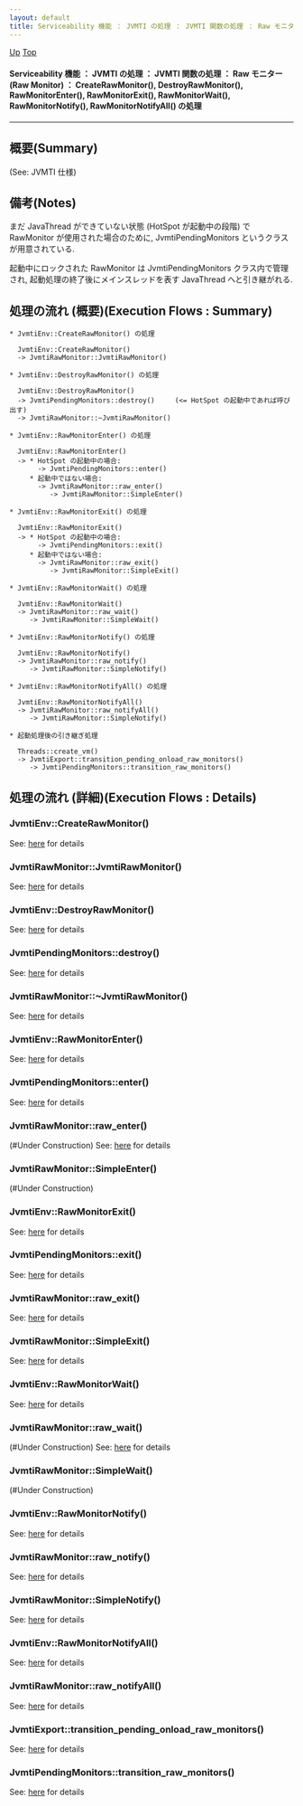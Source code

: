 ```yaml
---
layout: default
title: Serviceability 機能 ： JVMTI の処理 ： JVMTI 関数の処理 ： Raw モニター (Raw Monitor) ： CreateRawMonitor(), DestroyRawMonitor(), RawMonitorEnter(), RawMonitorExit(), RawMonitorWait(), RawMonitorNotify(), RawMonitorNotifyAll() の処理  
---
```

[Up](noCTv9Ipvj.html) [Top](../index.html)

#### Serviceability 機能 ： JVMTI の処理 ： JVMTI 関数の処理 ： Raw モニター (Raw Monitor) ： CreateRawMonitor(), DestroyRawMonitor(), RawMonitorEnter(), RawMonitorExit(), RawMonitorWait(), RawMonitorNotify(), RawMonitorNotifyAll() の処理  

--- 
## 概要(Summary)
(See: JVMTI 仕様)

## 備考(Notes)
まだ JavaThread ができていない状態 (HotSpot が起動中の段階) で RawMonitor が使用された場合のために, 
JvmtiPendingMonitors というクラスが用意されている.

起動中にロックされた RawMonitor は JvmtiPendingMonitors クラス内で管理され,
起動処理の終了後にメインスレッドを表す JavaThread へと引き継がれる.

## 処理の流れ (概要)(Execution Flows : Summary)
```
* JvmtiEnv::CreateRawMonitor() の処理

  JvmtiEnv::CreateRawMonitor()
  -> JvmtiRawMonitor::JvmtiRawMonitor()

* JvmtiEnv::DestroyRawMonitor() の処理

  JvmtiEnv::DestroyRawMonitor()
  -> JvmtiPendingMonitors::destroy()     (<= HotSpot の起動中であれば呼び出す)
  -> JvmtiRawMonitor::~JvmtiRawMonitor()

* JvmtiEnv::RawMonitorEnter() の処理

  JvmtiEnv::RawMonitorEnter()
  -> * HotSpot の起動中の場合:
       -> JvmtiPendingMonitors::enter()
     * 起動中ではない場合:
       -> JvmtiRawMonitor::raw_enter()
          -> JvmtiRawMonitor::SimpleEnter()

* JvmtiEnv::RawMonitorExit() の処理

  JvmtiEnv::RawMonitorExit()
  -> * HotSpot の起動中の場合:
       -> JvmtiPendingMonitors::exit()
     * 起動中ではない場合:
       -> JvmtiRawMonitor::raw_exit()
          -> JvmtiRawMonitor::SimpleExit()

* JvmtiEnv::RawMonitorWait() の処理

  JvmtiEnv::RawMonitorWait()
  -> JvmtiRawMonitor::raw_wait()
     -> JvmtiRawMonitor::SimpleWait()

* JvmtiEnv::RawMonitorNotify() の処理

  JvmtiEnv::RawMonitorNotify()
  -> JvmtiRawMonitor::raw_notify()
     -> JvmtiRawMonitor::SimpleNotify()

* JvmtiEnv::RawMonitorNotifyAll() の処理

  JvmtiEnv::RawMonitorNotifyAll()
  -> JvmtiRawMonitor::raw_notifyAll()
     -> JvmtiRawMonitor::SimpleNotify()

* 起動処理後の引き継ぎ処理

  Threads::create_vm()
  -> JvmtiExport::transition_pending_onload_raw_monitors()
     -> JvmtiPendingMonitors::transition_raw_monitors()

```


## 処理の流れ (詳細)(Execution Flows : Details)
### JvmtiEnv::CreateRawMonitor()
See: [here](no2935tHB.html) for details
### JvmtiRawMonitor::JvmtiRawMonitor()
See: [here](no29356RH.html) for details

### JvmtiEnv::DestroyRawMonitor()
See: [here](no2935HcN.html) for details
### JvmtiPendingMonitors::destroy()
See: [here](no2935u6f.html) for details
### JvmtiRawMonitor::~JvmtiRawMonitor()
See: [here](no2935UmT.html) for details

### JvmtiEnv::RawMonitorEnter()
See: [here](no2935hwZ.html) for details
### JvmtiPendingMonitors::enter()
See: [here](no29357Em.html) for details
### JvmtiRawMonitor::raw_enter()
(#Under Construction)
See: [here](no2935IPs.html) for details
### JvmtiRawMonitor::SimpleEnter()
(#Under Construction)


### JvmtiEnv::RawMonitorExit()
See: [here](no2935VZy.html) for details
### JvmtiPendingMonitors::exit()
See: [here](no2935HjB.html) for details
### JvmtiRawMonitor::raw_exit()
See: [here](no2935UtH.html) for details
### JvmtiRawMonitor::SimpleExit()
See: [here](no2935h3N.html) for details

### JvmtiEnv::RawMonitorWait()
See: [here](no2935uBU.html) for details
### JvmtiRawMonitor::raw_wait()
(#Under Construction)
See: [here](no29357La.html) for details
### JvmtiRawMonitor::SimpleWait()
(#Under Construction)


### JvmtiEnv::RawMonitorNotify()
See: [here](no2935IWg.html) for details
### JvmtiRawMonitor::raw_notify()
See: [here](no2935iqs.html) for details
### JvmtiRawMonitor::SimpleNotify()
See: [here](no2935h-B.html) for details

### JvmtiEnv::RawMonitorNotifyAll()
See: [here](no2935Vgm.html) for details
### JvmtiRawMonitor::raw_notifyAll()
See: [here](no2935v0y.html) for details
### JvmtiExport::transition_pending_onload_raw_monitors()
See: [here](no17119Nfm.html) for details
### JvmtiPendingMonitors::transition_raw_monitors()
See: [here](no17119aps.html) for details






